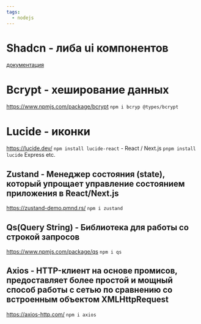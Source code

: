 ```yaml
---
tags:
  - nodejs
---
```

# Shadcn - либа ui компонентов
[документация](https://ui.shadcn.com/)
# Bcrypt - хеширование данных
https://www.npmjs.com/package/bcrypt
`npm i bcryp @types/bcrypt` 
# Lucide - иконки
https://lucide.dev/
`npm install lucide-react` - React / Next.js
`pnpm install lucide` Express etc.
## Zustand - Менеджер состояния (state), который упрощает управление состоянием приложения в React/Next.js
https://zustand-demo.pmnd.rs/
`npm i zustand`
## Qs(Query String) - Библиотека для работы со строкой запросов 
https://www.npmjs.com/package/qs
`npm i qs`
## Axios - HTTP-клиент на основе промисов, предоставляет более простой и мощный способ работы с сетью по сравнению со встроенным объектом XMLHttpRequest
https://axios-http.com/
`npm i axios`